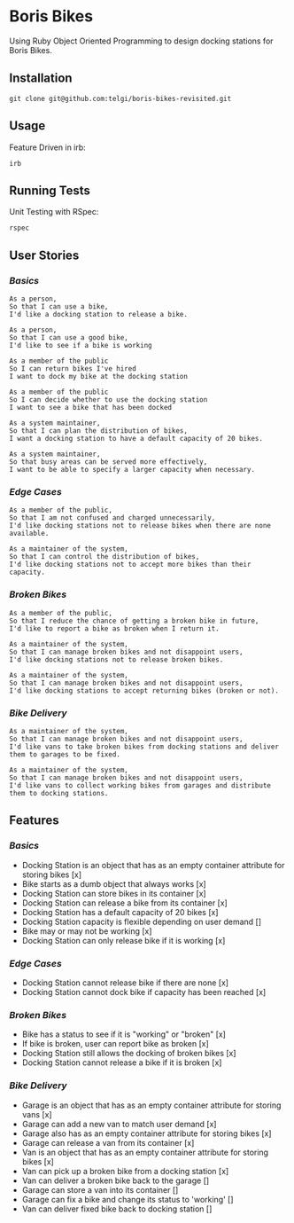 # Boris Bikes

Using Ruby Object Oriented Programming to design docking stations for Boris Bikes.

## Installation

`git clone git@github.com:telgi/boris-bikes-revisited.git`

## Usage

Feature Driven in irb:

`irb`

## Running Tests

Unit Testing with RSpec:

`rspec`

## User Stories

### *Basics*

```
As a person,
So that I can use a bike,
I'd like a docking station to release a bike.

As a person,
So that I can use a good bike,
I'd like to see if a bike is working

As a member of the public
So I can return bikes I've hired
I want to dock my bike at the docking station

As a member of the public
So I can decide whether to use the docking station
I want to see a bike that has been docked

As a system maintainer,
So that I can plan the distribution of bikes,
I want a docking station to have a default capacity of 20 bikes.

As a system maintainer,
So that busy areas can be served more effectively,
I want to be able to specify a larger capacity when necessary.
```

### *Edge Cases*

```
As a member of the public,
So that I am not confused and charged unnecessarily,
I'd like docking stations not to release bikes when there are none available.

As a maintainer of the system,
So that I can control the distribution of bikes,
I'd like docking stations not to accept more bikes than their capacity.
```

### *Broken Bikes*

```
As a member of the public,
So that I reduce the chance of getting a broken bike in future,
I'd like to report a bike as broken when I return it.

As a maintainer of the system,
So that I can manage broken bikes and not disappoint users,
I'd like docking stations not to release broken bikes.

As a maintainer of the system,
So that I can manage broken bikes and not disappoint users,
I'd like docking stations to accept returning bikes (broken or not).
```

### *Bike Delivery*

```
As a maintainer of the system,
So that I can manage broken bikes and not disappoint users,
I'd like vans to take broken bikes from docking stations and deliver them to garages to be fixed.

As a maintainer of the system,
So that I can manage broken bikes and not disappoint users,
I'd like vans to collect working bikes from garages and distribute them to docking stations.
```

## Features

### *Basics*

* Docking Station is an object that has as an empty container attribute for storing bikes [x]
* Bike starts as a dumb object that always works [x]
* Docking Station can store bikes in its container [x]
* Docking Station can release a bike from its container [x]
* Docking Station has a default capacity of 20 bikes [x]
* Docking Station capacity is flexible depending on user demand []
* Bike may or may not be working [x]
* Docking Station can only release bike if it is working [x]

### *Edge Cases*

* Docking Station cannot release bike if there are none [x]
* Docking Station cannot dock bike if capacity has been reached [x]

### *Broken Bikes*

* Bike has a status to see if it is "working" or "broken" [x]
* If bike is broken, user can report bike as broken [x]
* Docking Station still allows the docking of broken bikes [x]
* Docking Station cannot release a bike if it is broken [x]

### *Bike Delivery*

* Garage is an object that has as an empty container attribute for storing vans [x]
* Garage can add a new van to match user demand [x]
* Garage also has as an empty container attribute for storing bikes [x]
* Garage can release a van from its container [x]
* Van is an object that has as an empty container attribute for storing bikes [x]
* Van can pick up a broken bike from a docking station [x]
* Van can deliver a broken bike back to the garage []
* Garage can store a van into its container []
* Garage can fix a bike and change its status to 'working' []
* Van can deliver fixed bike back to docking station []
